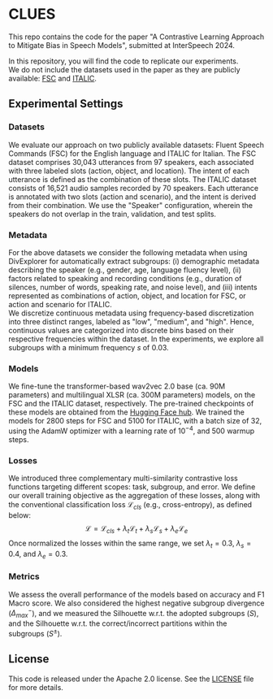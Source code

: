 # CLUES

This repo contains the code for the paper "A Contrastive Learning Approach to Mitigate Bias in Speech Models", submitted at InterSpeech 2024.

In this repository, you will find the code to replicate our experiments.  
We do not include the datasets used in the paper as they are publicly available: [FSC](https://fluent.ai/fluent-speech-commands-a-dataset-for-spoken-language-understanding-research/) and [ITALIC](https://huggingface.co/datasets/RiTA-nlp/ITALIC).


## Experimental Settings 

### Datasets 
We evaluate our approach on two publicly available datasets: Fluent Speech Commands (FSC) for the English language and ITALIC for Italian. The FSC dataset comprises 30,043 utterances from 97 speakers, each associated with three labeled slots (action, object, and location). The intent of each utterance is defined as the combination of these slots.
The ITALIC dataset consists of 16,521 audio samples recorded by 70 speakers. Each utterance is annotated with two slots (action and scenario), and the intent is derived from their combination. We use the "Speaker" configuration, wherein the speakers do not overlap in the train, validation, and test splits.

### Metadata
For the above datasets we consider the following metadata when using DivExplorer for automatically extract subgroups: (i) demographic metadata describing the speaker (e.g., gender, age, language fluency level), (ii) factors related to speaking and recording conditions (e.g., duration of silences, number of words, speaking rate, and noise level), and (iii) intents represented as combinations of action, object, and location for FSC, or action and scenario for ITALIC.  
We discretize continuous metadata using frequency-based discretization into three distinct ranges, labeled as "low", "medium", and "high". 
Hence, continuous values are categorized into discrete bins based on their respective frequencies within the dataset. In the experiments, we explore all subgroups with a minimum frequency $s$ of $0.03$.

### Models
We fine-tune the transformer-based wav2vec 2.0 base (ca. 90M parameters) and multilingual XLSR (ca. 300M parameters) models, on the FSC and the ITALIC dataset, respectively. The pre-trained checkpoints of these models are obtained from the [Hugging Face hub](https://huggingface.co/models). We trained the models for $2800$ steps for FSC and $5100$ for ITALIC, with a batch size of 32, using the AdamW optimizer with a learning rate of $10^{-4}$, and $500$ warmup steps.

### Losses
We introduced three complementary multi-similarity contrastive loss functions targeting different scopes: task, subgroup, and error.
We define our overall training objective as the aggregation of these losses, along with the conventional classification loss $\mathcal{L}_{cls}$ (e.g., cross-entropy), as defined below:
$$\mathcal{L} = \mathcal{L}_{cls} + \lambda_t \mathcal{L}_{t} + \lambda_s \mathcal{L}_{s} + \lambda_e \mathcal{L}_{e}$$
Once normalized the losses within the same range, we set $\lambda_t = 0.3$, $\lambda_s = 0.4$, and $\lambda_e = 0.3$.

### Metrics 
We assess the overall performance of the models based on accuracy and F1 Macro score. 
We also considered the highest negative subgroup divergence ($\Delta^-_{max}$), and we measured the Silhouette w.r.t. the adopted subgroups ($S$), and the Silhouette w.r.t. the correct/incorrect partitions within the subgroups ($S^\pm$).

## License
This code is released under the Apache 2.0 license. See the [LICENSE](LICENSE) file for more details.
